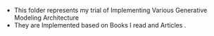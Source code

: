 * This folder represents my trial of Implementing Various Generative Modeling Architecture 
* They are Implemented based on Books I read and Articles . 
